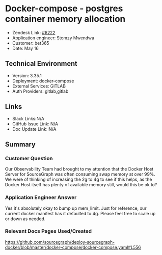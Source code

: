 # Docker-compose - postgres container memory allocation <!-- Ticket Title  Hint: include keywords to make it searchable -->

- Zendesk Link: [#8222](https://sourcegraph.zendesk.com/agent/tickets/8222)
- Application engineer: Stomzy Mwendwa
- Customer: bet365 <!-- Redact if this contains personally identifying information -->
- Date: May 16

<!-- Data populated from integration, speak to Ben Gordon or Michael Bali if not working -->
<!-- During Internal team trial, fill missing data manually (we are waiting for all data to sync) -->

## Technical Environment
- Version: 3.35.1​
- Deployment: docker-compose
- External Services: GITLAB
- Auth Providers: gitlab,gitlab


## Links
<!-- Data for application engineer manual entry -->
- Slack Links:N/A
- GitHub Issue Link: N/A
- Doc Update Link: N/A

## Summary
### Customer Question
Our Observability Team had brought to my attention that the Docker Host Server for SourceGraph was often consuming swap memory at over 99%.
We were of thinking of increasing the 2g to 4g to see if this helps, as the Docker Host itself has plenty of available memory still, would this be ok to?
### Application Engineer Answer
Yes it's absolutely okay to bump up mem_limit. Just for reference, our current docker manifest has it defaulted to 4g.
Please feel free to scale up or down as needed.
### Relevant Docs Pages Used/Created
https://github.com/sourcegraph/deploy-sourcegraph-docker/blob/master/docker-compose/docker-compose.yaml#L556 

